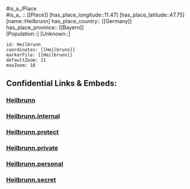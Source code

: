 ﻿---
location: [47.75,11.47] 
mapzoom: [7,12] 
mapmarker: city 
type: City
tags:
- geo/City


SpocWebEntityId: 30841
isDeleted: false
confidential: public

---
#is_a_/Place  
#is_a_ :: [[Place]] 
[has_place_longitude::11.47] 
[has_place_latitude::47.75] 
[name::Heilbrunn] 
has_place_country:: [[Germany]]  
has_place_province:: [[Bayern]]  
[Population::] 
[Unknown::] 


```leaflet
id: Heilbrunn
coordinates: [[Heilbrunn]] 
markerFile: [[Heilbrunn]] 
defaultZoom: 11 
maxZoom: 18
```


## Confidential Links & Embeds: 

### [Heilbrunn](/_public/Earth/Continent/Europe/Europe~Central/Germany/Germany~West/Bayern/counties~Bayern/Bad_Tölz-Wolfratshausen/cities~Tölz/Bad_Heilbrunn/City/Heilbrunn.md) 

### [Heilbrunn.internal](/_internal/Earth/Continent/Europe/Europe~Central/Germany/Germany~West/Bayern/counties~Bayern/Bad_Tölz-Wolfratshausen/cities~Tölz/Bad_Heilbrunn/City/Heilbrunn.internal.md) 

### [Heilbrunn.protect](/_protect/Earth/Continent/Europe/Europe~Central/Germany/Germany~West/Bayern/counties~Bayern/Bad_Tölz-Wolfratshausen/cities~Tölz/Bad_Heilbrunn/City/Heilbrunn.protect.md) 

### [Heilbrunn.private](/_private/Earth/Continent/Europe/Europe~Central/Germany/Germany~West/Bayern/counties~Bayern/Bad_Tölz-Wolfratshausen/cities~Tölz/Bad_Heilbrunn/City/Heilbrunn.private.md) 

### [Heilbrunn.personal](/_personal/Earth/Continent/Europe/Europe~Central/Germany/Germany~West/Bayern/counties~Bayern/Bad_Tölz-Wolfratshausen/cities~Tölz/Bad_Heilbrunn/City/Heilbrunn.personal.md) 

### [Heilbrunn.secret](/_secret/Earth/Continent/Europe/Europe~Central/Germany/Germany~West/Bayern/counties~Bayern/Bad_Tölz-Wolfratshausen/cities~Tölz/Bad_Heilbrunn/City/Heilbrunn.secret.md) 
